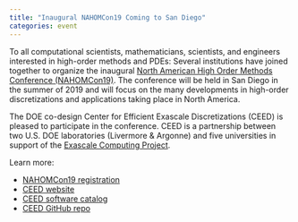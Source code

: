 ```yaml
---
title: "Inaugural NAHOMCon19 Coming to San Diego"
categories: event
---
```


To all computational scientists, mathematicians, scientists, and engineers interested in high-order methods and PDEs: Several institutions have joined together to organize the inaugural [North American High Order Methods Conference (NAHOMCon19)](https://www.nahomcon19.sdsu.edu/). The conference will be held in San Diego in the summer of 2019 and will focus on the many developments in high-order discretizations and applications taking place in North America.

The DOE co-design Center for Efficient Exascale Discretizations (CEED) is pleased to participate in the conference. CEED is a partnership between two U.S. DOE laboratories (Livermore & Argonne) and five universities in support of the [Exascale Computing Project](https://www.exascaleproject.org/).

Learn more:

- [NAHOMCon19 registration](https://www.nahomcon19.sdsu.edu/)
- [CEED website](https://ceed.exascaleproject.org/)
- [CEED software catalog](https://ceed.exascaleproject.org/software/)
- [CEED GitHub repo](https://github.com/ceed/)
